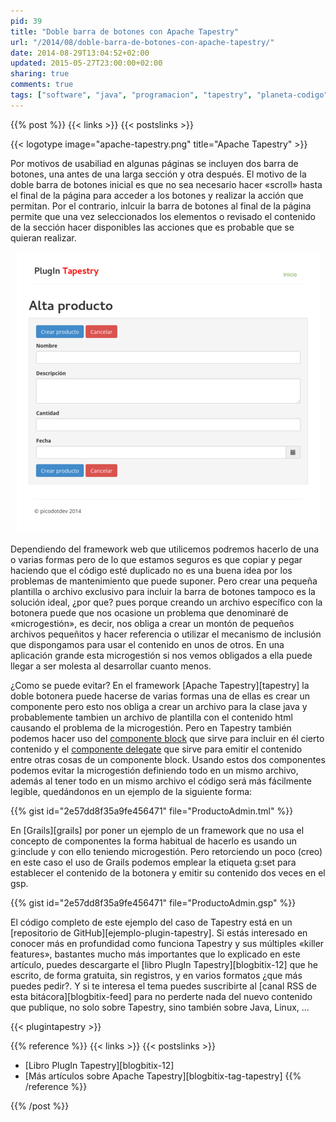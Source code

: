 ```yaml
---
pid: 39
title: "Doble barra de botones con Apache Tapestry"
url: "/2014/08/doble-barra-de-botones-con-apache-tapestry/"
date: 2014-08-29T13:04:52+02:00
updated: 2015-05-27T23:00:00+02:00
sharing: true
comments: true
tags: ["software", "java", "programacion", "tapestry", "planeta-codigo", "blog-stack"]
---
```


{{% post %}}
{{< links >}}
{{< postslinks >}}

{{< logotype image="apache-tapestry.png" title="Apache Tapestry" >}}

Por motivos de usabiliad en algunas páginas se incluyen dos barra de botones, una antes de una larga sección y otra después. El motivo de la doble barra de botones inicial es que no sea necesario hacer «scroll» hasta el final de la página para acceder a los botones y realizar la acción que permitan. Por el contrario, inlcuir la barra de botones al final de la página permite que una vez seleccionados los elementos o revisado el contenido de la sección hacer disponibles las acciones que es probable que se quieran realizar.

<div class="media" style="text-align: center;">
	<a href="assets/images/custom/posts/39/doble-barra-botones.png" title="Doble barra de botones" data-gallery><img src="assets/images/custom/posts/39/doble-barra-botones-thumb.png"></a>
</div>

Dependiendo del framework web que utilicemos podremos hacerlo de una o varias formas pero de lo que estamos seguros es que copiar y pegar haciendo que el código esté duplicado no es una buena idea por los problemas de mantenimiento que puede suponer. Pero crear una pequeña plantilla o archivo exclusivo para incluir la barra de botones tampoco es la solución ideal, ¿por que? pues porque creando un archivo específico con la botonera puede que nos ocasione un problema que denominaré de «microgestión», es decir, nos obliga a crear un montón de pequeños archivos pequeñitos y hacer referencia o utilizar el mecanismo de inclusión que dispongamos para usar el contenido en unos de otros. En una aplicación grande esta microgestión si nos vemos obligados a ella puede llegar a ser molesta al desarrollar cuanto menos.

¿Como se puede evitar? En el framework [Apache Tapestry][tapestry] la doble botonera puede hacerse de varias formas una de ellas es crear un componente pero esto nos obliga a crear un archivo para la clase java y probablemente tambien un archivo de plantilla con el contenido html causando el problema de la microgestión. Pero en Tapestry también podemos hacer uso del [componente block](http://tapestry.apache.org/component-templates.html) que sirve para incluir en él cierto contenido y el [componente delegate](http://tapestry.apache.org/5.3/apidocs/org/apache/tapestry5/corelib/components/Delegate.html) que sirve para emitir el contenido entre otras cosas de un componente block. Usando estos dos componentes podemos evitar la microgestión definiendo todo en un mismo archivo, además al tener todo en un mismo archivo el código será más fácilmente legible, quedándonos en un ejemplo de la siguiente forma:

{{% gist id="2e57dd8f35a9fe456471" file="ProductoAdmin.tml" %}}

En [Grails][grails] por poner un ejemplo de un framework que no usa el concepto de componentes la forma habitual de hacerlo es usando un g:include y con ello teniendo microgestión. Pero retorciendo un poco (creo) en este caso el uso de Grails podemos emplear la etiqueta g:set para establecer el contenido de la botonera y emitir su contenido dos veces en el gsp.

{{% gist id="2e57dd8f35a9fe456471" file="ProductoAdmin.gsp" %}}

El código completo de este ejemplo del caso de Tapestry está en un [repositorio de GitHub][ejemplo-plugin-tapestry]. Si estás interesado en conocer más en profundidad como funciona Tapestry y sus múltiples «killer features», bastantes mucho más importantes que lo explicado en este artículo, puedes descargarte el [libro PlugIn Tapestry][blogbitix-12] que he escrito, de forma gratuita, sin registros, y en varios formatos ¿que más puedes pedir?. Y si te interesa el tema puedes suscribirte al [canal RSS de esta bitácora][blogbitix-feed] para no perderte nada del nuevo contenido que publique, no solo sobre Tapestry, sino también sobre Java, Linux, ...

{{< plugintapestry >}}

{{% reference %}}
{{< links >}}
{{< postslinks >}}
* [Libro PlugIn Tapestry][blogbitix-12]
* [Más artículos sobre Apache Tapestry][blogbitix-tag-tapestry]
{{% /reference %}}

{{% /post %}}
